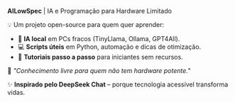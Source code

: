 **AILowSpec** | IA e Programação para Hardware Limitado  

💡 Um projeto open-source para quem quer aprender:  
- 🤖 **IA local** em PCs fracos (TinyLlama, Ollama, GPT4All).  
- 💻 **Scripts úteis** em Python, automação e dicas de otimização.  
- 🚀 **Tutoriais passo a passo** para iniciantes sem recursos.  

🔌 *"Conhecimento livre para quem não tem hardware potente."*  

✨ **Inspirado pelo DeepSeek Chat** – porque tecnologia acessível transforma vidas.  
